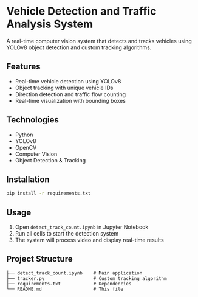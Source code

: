 # Vehicle Detection and Traffic Analysis System

A real-time computer vision system that detects and tracks vehicles using YOLOv8 object detection and custom tracking algorithms.

## Features

- Real-time vehicle detection using YOLOv8
- Object tracking with unique vehicle IDs
- Direction detection and traffic flow counting
- Real-time visualization with bounding boxes

## Technologies

- Python
- YOLOv8
- OpenCV
- Computer Vision
- Object Detection & Tracking

## Installation

```bash
pip install -r requirements.txt
```

## Usage

1. Open `detect_track_count.ipynb` in Jupyter Notebook
2. Run all cells to start the detection system
3. The system will process video and display real-time results

## Project Structure

```
├── detect_track_count.ipynb    # Main application
├── tracker.py                  # Custom tracking algorithm
├── requirements.txt            # Dependencies
└── README.md                   # This file
``` 